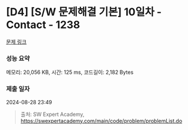 # [D4] [S/W 문제해결 기본] 10일차 - Contact - 1238 

[문제 링크](https://swexpertacademy.com/main/code/problem/problemDetail.do?contestProbId=AV15B1cKAKwCFAYD) 

### 성능 요약

메모리: 20,056 KB, 시간: 125 ms, 코드길이: 2,182 Bytes

### 제출 일자

2024-08-28 23:49



> 출처: SW Expert Academy, https://swexpertacademy.com/main/code/problem/problemList.do
